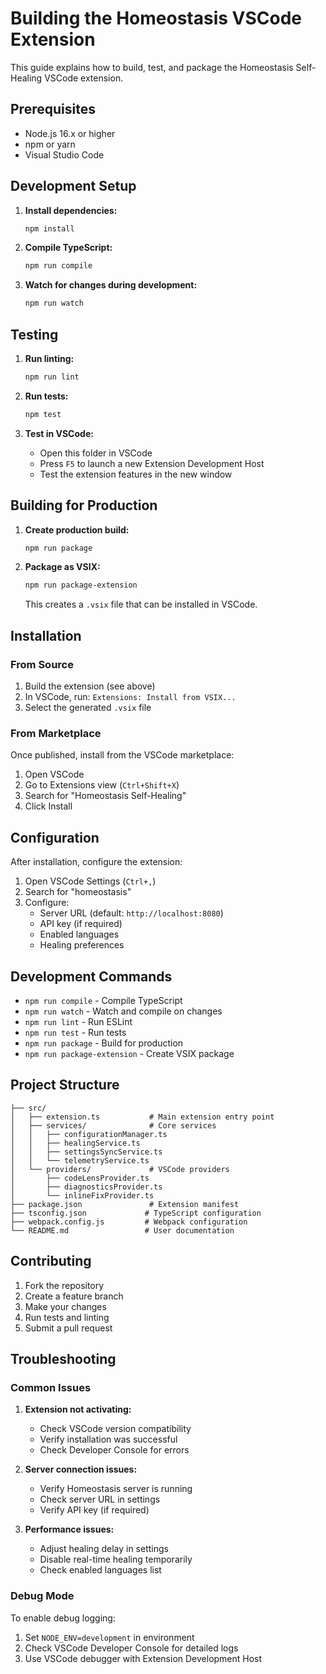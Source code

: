 # Building the Homeostasis VSCode Extension

This guide explains how to build, test, and package the Homeostasis Self-Healing VSCode extension.

## Prerequisites

- Node.js 16.x or higher
- npm or yarn
- Visual Studio Code

## Development Setup

1. **Install dependencies:**
   ```bash
   npm install
   ```

2. **Compile TypeScript:**
   ```bash
   npm run compile
   ```

3. **Watch for changes during development:**
   ```bash
   npm run watch
   ```

## Testing

1. **Run linting:**
   ```bash
   npm run lint
   ```

2. **Run tests:**
   ```bash
   npm test
   ```

3. **Test in VSCode:**
   - Open this folder in VSCode
   - Press `F5` to launch a new Extension Development Host
   - Test the extension features in the new window

## Building for Production

1. **Create production build:**
   ```bash
   npm run package
   ```

2. **Package as VSIX:**
   ```bash
   npm run package-extension
   ```

   This creates a `.vsix` file that can be installed in VSCode.

## Installation

### From Source
1. Build the extension (see above)
2. In VSCode, run: `Extensions: Install from VSIX...`
3. Select the generated `.vsix` file

### From Marketplace
Once published, install from the VSCode marketplace:
1. Open VSCode
2. Go to Extensions view (`Ctrl+Shift+X`)
3. Search for "Homeostasis Self-Healing"
4. Click Install

## Configuration

After installation, configure the extension:

1. Open VSCode Settings (`Ctrl+,`)
2. Search for "homeostasis"
3. Configure:
   - Server URL (default: `http://localhost:8080`)
   - API key (if required)
   - Enabled languages
   - Healing preferences

## Development Commands

- `npm run compile` - Compile TypeScript
- `npm run watch` - Watch and compile on changes
- `npm run lint` - Run ESLint
- `npm run test` - Run tests
- `npm run package` - Build for production
- `npm run package-extension` - Create VSIX package

## Project Structure

```
├── src/
│   ├── extension.ts           # Main extension entry point
│   ├── services/              # Core services
│   │   ├── configurationManager.ts
│   │   ├── healingService.ts
│   │   ├── settingsSyncService.ts
│   │   └── telemetryService.ts
│   └── providers/             # VSCode providers
│       ├── codeLensProvider.ts
│       ├── diagnosticsProvider.ts
│       └── inlineFixProvider.ts
├── package.json               # Extension manifest
├── tsconfig.json             # TypeScript configuration
├── webpack.config.js         # Webpack configuration
└── README.md                 # User documentation
```

## Contributing

1. Fork the repository
2. Create a feature branch
3. Make your changes
4. Run tests and linting
5. Submit a pull request

## Troubleshooting

### Common Issues

1. **Extension not activating:**
   - Check VSCode version compatibility
   - Verify installation was successful
   - Check Developer Console for errors

2. **Server connection issues:**
   - Verify Homeostasis server is running
   - Check server URL in settings
   - Verify API key (if required)

3. **Performance issues:**
   - Adjust healing delay in settings
   - Disable real-time healing temporarily
   - Check enabled languages list

### Debug Mode

To enable debug logging:
1. Set `NODE_ENV=development` in environment
2. Check VSCode Developer Console for detailed logs
3. Use VSCode debugger with Extension Development Host